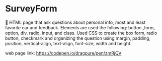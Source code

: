 # SurveyForm


	HTML page that ask questions about personal info, most and least favorite car and feedback. Elements are used the following: button ,form, option, div, radio, input, and class. Used CSS to create the box form, radio button, checkmark and organizing the question using margin, padding, position, vertical-align, text-align, font-size, width and height.

web page link: https://codepen.io/dragpure/pen/zmRjQV
